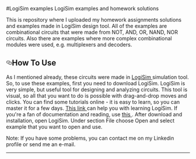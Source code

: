 #LogiSim examples
LogiSim examples and homework solutions

This is repository where I uploaded my homework assignments solutions and examples made in LogiSim design tool. All of the examples 
are combinational circuits that were made from NOT, AND, OR, NAND, NOR circuits. Also there are examples where more complex combinational
modules were used, e.g. multiplexers and decoders. 


<h2><a href="#how-to-use" aria-hidden="true" class="anchor" id="user-content-how-to-use"><svg aria-hidden="true" class="octicon octicon-link" height="16" version="1.1" viewBox="0 0 16 16" width="16"><path fill-rule="evenodd" d="M4 9h1v1H4c-1.5 0-3-1.69-3-3.5S2.55 3 4 3h4c1.45 0 3 1.69 3 3.5 0 1.41-.91 2.72-2 3.25V8.59c.58-.45 1-1.27 1-2.09C10 5.22 8.98 4 8 4H4c-.98 0-2 1.22-2 2.5S3 9 4 9zm9-3h-1v1h1c1 0 2 1.22 2 2.5S13.98 12 13 12H9c-.98 0-2-1.22-2-2.5 0-.83.42-1.64 1-2.09V6.25c-1.09.53-2 1.84-2 3.25C6 11.31 7.55 13 9 13h4c1.45 0 3-1.69 3-3.5S14.5 6 13 6z"></path></svg></a><a id="user-content-how-to-use" href="#how-to-use"></a>How To Use</h2>
<p>As I mentioned already, these circuits were made in <a href="https://sourceforge.net/projects/circuit/">LogiSim </a>simulation
tool. So, to use these examples, first you need to download LogiSim. LogiSim is very simple, but useful tool for designing and
analyzing circuits. This tool is visual, so all that you want to do is possible with drag-and-drop moves and clicks. You can find
some tutorials online - it is еаsy to learn, so you can master it for a few days. <a href = "https://www.youtube.com/watch?v=RdnT_Ujq72E&list=PL9Tu_yD7oJURQqPEAQ78FggiDeiK7MqVb">This link
</a> can help you with learning LogiSim. If you're a fan of documentation and reading, use <a href = "http://engold.ui.ac.ir/~nikmehr/logisim_tutorial.pdf">this </a>.
After download and installation, open LogiSim. Under section File choose Open and select example that you want to open and use.

<p>Note: If you have some problems, you can contact me on my Linkedin profile or send me an e-mail. </p>
<hr>
